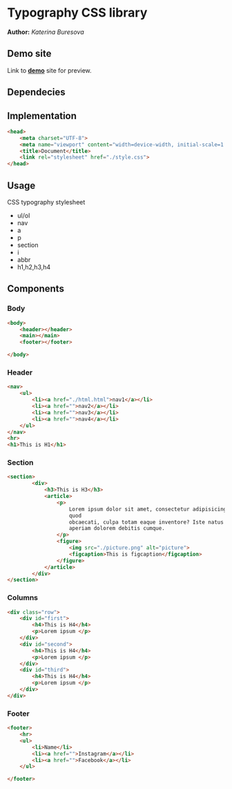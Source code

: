 # Typography CSS library
**Author:** *Katerina Buresova*
## Demo site
Link to **[demo](http://www.KatBuresova.github.io/typography)** site for preview.
## Dependecies

## Implementation
```html
<head>
    <meta charset="UTF-8">
    <meta name="viewport" content="width=device-width, initial-scale=1.0">
    <title>Document</title>
    <link rel="stylesheet" href="./style.css">
</head>
```
## Usage
CSS typography stylesheet
* ul/ol
* nav
* a
* p
* section
* i
* abbr
* h1,h2,h3,h4
## Components
### Body
```html
<body>
    <header></header>
    <main></main>
    <footer></footer>

</body>
```
### Header
```html
<nav>
    <ul>
        <li><a href="./html.html">nav1</a></li>
        <li><a href="">nav2</a></li>
        <li><a href="">nav3</a></li>
        <li><a href="">nav4</a></li>
    </ul>
</nav>
<hr>
<h1>This is H1</h1>

```
### Section
```html
<section>
        <div>
            <h3>This is H3</h3>
            <article>
                <p>
                    Lorem ipsum dolor sit amet, consectetur adipisicing elit. Facere quidem consequatur doloremque
                    quod
                    obcaecati, culpa totam eaque inventore? Iste natus delectus vel porro reprehenderit commodi id
                    aperiam dolorem debitis cumque.
                </p>
                <figure>
                    <img src="./picture.png" alt="picture">
                    <figcaption>This is figcaption</figcaption>
                </figure>
            </article>
        </div>
</section>
```
### Columns
```html
<div class="row">
    <div id="first">
        <h4>This is H4</h4>
        <p>Lorem ipsum </p>
    </div>
    <div id="second">
        <h4>This is H4</h4>
        <p>Lorem ipsum </p>
    </div>
    <div id="third">
        <h4>This is H4</h4>
        <p>Lorem ipsum </p>
    </div>
</div>

```
### Footer
```html
<footer>
    <hr>
    <ul>
        <li>Name</li>
        <li><a href="">Instagram</a></li>
        <li><a href="">Facebook</a></li>
    </ul>

</footer>
```
